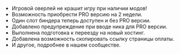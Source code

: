 - Игровой оверлей не крашит игру при наличии модов!
- Возможность приобрести PRO версию на 2 недели. 
- Один слот биндера теперь доступен и без PRO версии.
- Добавлено предупреждение при вводе ника для PRO версии. 
- Выполнена подготовка к переезду на новый хостинг. 
- Добавлена возможность скопировать ссылку страницы оплаты.
- И другое, подробнее в нашем сообществе.
